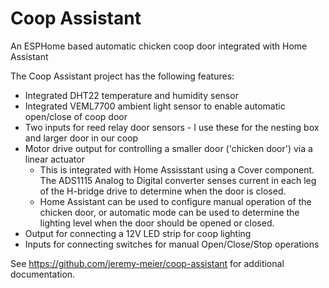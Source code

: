 # Coop Assistant
An ESPHome based automatic chicken coop door integrated with Home Assistant

The Coop Assistant project has the following features:
* Integrated DHT22 temperature and humidity sensor
* Integrated VEML7700 ambient light sensor to enable automatic open/close of coop door
* Two inputs for reed relay door sensors - I use these for the nesting box and larger door in our coop
* Motor drive output for controlling a smaller door ('chicken door') via a linear actuator
  * This is integrated with Home Assisstant using a Cover component.  The ADS1115 Analog to Digital converter senses current in each leg of the H-bridge drive to determine when the door is closed.
  * Home Assistant can be used to configure manual operation of the chicken door, or automatic mode can be used to determine the lighting level when the door should be opened or closed.
* Output for connecting a 12V LED strip for coop lighting
* Inputs for connecting switches for manual Open/Close/Stop operations

See https://github.com/jeremy-meier/coop-assistant for additional documentation.
